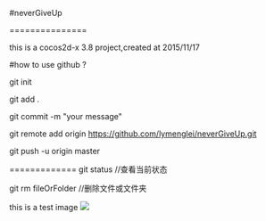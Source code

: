 #neverGiveUp

===============

this is a cocos2d-x 3.8 project,created at 2015/11/17 

#how to use github ?

git init 

git add .

git commit -m "your message"

git remote add origin https://github.com/lymenglei/neverGiveUp.git

git push -u origin master 

=============
git status //查看当前状态

git rm fileOrFolder //删除文件或文件夹

this is a test image
<img src = "https://raw.githubusercontent.com/lymenglei/neverGiveUp/master/Resources/HelloWorld.png" >
